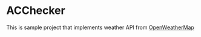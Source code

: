 # ACChecker

This is sample project that implements weather API from [OpenWeatherMap](https://openweathermap.org/)
